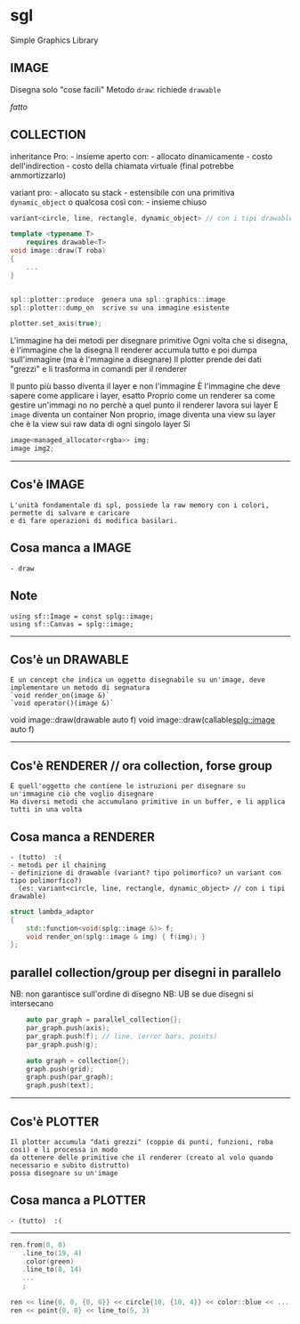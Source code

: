 # sgl
Simple Graphics Library

## IMAGE

Disegna solo "cose facili"
Metodo `draw`: richiede `drawable`

_fatto_

## COLLECTION

inheritance
    Pro:
        - insieme aperto
    con:
        - allocato dinamicamente
        - costo dell'indirection
        - costo della chiamata virtuale (final potrebbe ammortizzarlo)

variant
    pro:
        - allocato su stack
        - estensibile con una primitiva `dynamic_object` o qualcosa così
    con:
        - insieme chiuso
```cpp
variant<circle, line, rectangle, dynamic_object> // con i tipi drawable

template <typename T>
    requires drawable<T>
void image::draw(T roba)
{
    ...
}


spl::plotter::produce  genera una spl::graphics::image
spl::plotter::dump_on  scrive su una immagine esistente

plotter.set_axis(true);
```

L'immagine ha dei metodi per disegnare primitive
Ogni volta che si disegna, è l'immagine che la disegna
Il renderer accumula tutto e poi dumpa sull'immagine (ma è l'mmagine a disegnare)
Il plotter prende dei dati "grezzi" e li trasforma in comandi per il renderer

Il punto più basso diventa il layer e non l'immagine
È l'immagine che deve sapere come applicare i layer, esatto
Proprio come un renderer sa come gestire un'immagi no no perchè a quel punto il renderer lavora sui layer
E `image` diventa un container
Non proprio, image diventa una view su layer che è la view sui raw data di ogni singolo layer
Si

```cpp
image<managed_allocator<rgba>> img;
image img2;
```



----------------------------------------------------------------------------------------------------
## Cos'è IMAGE
    L'unità fondamentale di spl, possiede la raw memory con i colori, permette di salvare e caricare
    e di fare operazioni di modifica basilari.
## Cosa manca a IMAGE
    - draw
## Note
    using sf::Image = const splg::image;
    using sf::Canvas = splg::image;

----------------------------------------------------------------------------------------------------
## Cos'è un DRAWABLE
    È un concept che indica un oggetto disegnabile su un'image, deve implementare un metodo di segnatura
    `void render_on(image &)`
    `void operator()(image &)`

void image::draw(drawable auto f)
void image::draw(callable<splg::image> auto f)

----------------------------------------------------------------------------------------------------
## Cos'è RENDERER // ora collection, forse group
    È quell'oggetto che contiene le istruzioni per disegnare su un'immagine ciò che voglio disegnare
    Ha diversi metodi che accumulano primitive in un buffer, e li applica tutti in una volta
## Cosa manca a RENDERER
    - (tutto)  :(
    - metodi per il chaining
    - definizione di drawable (variant? tipo polimorfico? un variant con tipo polimorfico?)
      (es: variant<circle, line, rectangle, dynamic_object> // con i tipi drawable)

```cpp
struct lambda_adaptor
{
    std::function<void(splg::image &)> f;
    void render_on(splg::image & img) { f(img); }
};
```


## parallel collection/group per disegni in parallelo
NB: non garantisce sull'ordine di disegno
NB: UB se due disegni si intersecano
```cpp
    auto par_graph = parallel_collection{};
    par_graph.push(axis);
    par_graph.push(f); // line, (error bars, points)
    par_graph.push(g);

    auto graph = collection{};
    graph.push(grid);
    graph.push(par_graph);
    graph.push(text);
```
----------------------------------------------------------------------------------------------------
## Cos'è PLOTTER
    Il plotter accumula "dati grezzi" (coppie di punti, funzioni, roba così) e li processa in modo
    da ottenere delle primitive che il renderer (creato al volo quando necessario e subito distrutto)
    possa disegnare su un'image
## Cosa manca a PLOTTER
    - (tutto)  :(
----------------------------------------------------------------------------------------------------


```cpp
ren.from(0, 0)
   .line_to(19, 4)
   .color(green)
   .line_to(8, 14)
   ...
   ;

ren << line{0, 0, {0, 0}} << circle{10, {10, 4}} << color::blue << ...
ren << point{0, 0} << line_to(5, 3)

```

